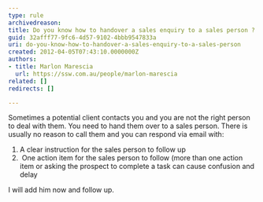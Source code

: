 ```yaml
---
type: rule
archivedreason: 
title: Do you know how to handover a sales enquiry to a sales person ?
guid: 32afff77-9fc6-4d57-9102-4bbb9547833a
uri: do-you-know-how-to-handover-a-sales-enquiry-to-a-sales-person
created: 2012-04-05T07:43:10.0000000Z
authors:
- title: Marlon Marescia
  url: https://ssw.com.au/people/marlon-marescia
related: []
redirects: []

---
```



Sometimes a potential client contacts you and you are not the right person to deal with them. You need to hand them over to a sales person. There is usually no reason to call them and you can respond via email with&#58;<br>

<ol><li>A clear instruction for the sales person to follow up</li>
<li>&#160;One action item for the sales person to follow (more than one action item or asking the prospect to complete a task can cause confusion and delay</li></ol>


I will add him now and follow up.

<br><excerpt class='endintro'></excerpt><br>



